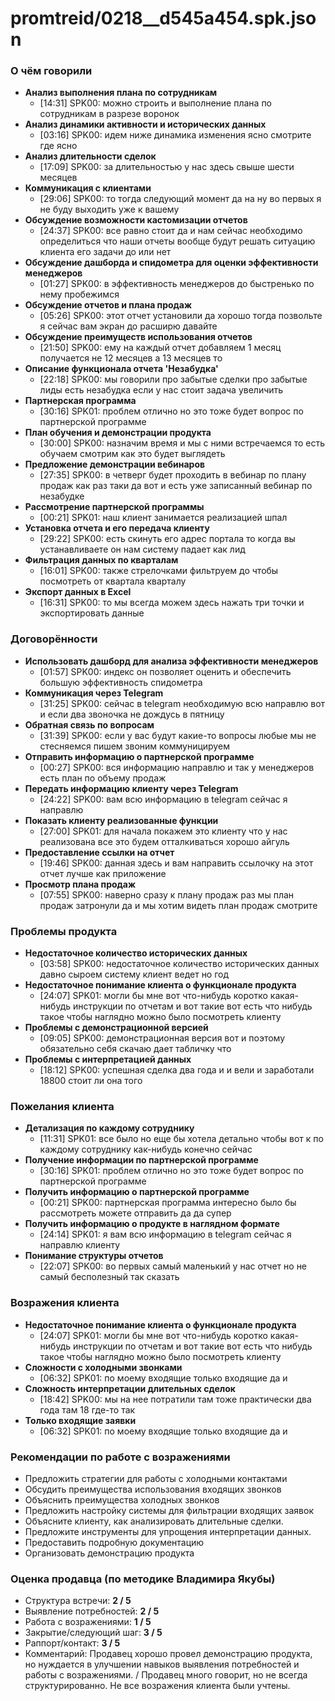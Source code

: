 # promtreid/0218__d545a454.spk.json

### О чём говорили
- **Анализ выполнения плана по сотрудникам**
  - [14:31] SPK00: можно строить и выполнение плана по сотрудникам в разрезе воронок
- **Анализ динамики активности и исторических данных**
  - [03:16] SPK00: идем ниже динамика изменения ясно смотрите где ясно
- **Анализ длительности сделок**
  - [17:09] SPK00: за длительностью у нас здесь свыше шести месяцев
- **Коммуникация с клиентами**
  - [29:06] SPK00: то тогда следующий момент да на ну во первых я не буду выходить уже к вашему
- **Обсуждение возможности кастомизации отчетов**
  - [24:37] SPK00: все равно стоит да и нам сейчас необходимо определиться что наши отчеты вообще будут решать ситуацию клиента его задачи до или нет
- **Обсуждение дашборда и спидометра для оценки эффективности менеджеров**
  - [01:27] SPK00: в эффективность менеджеров до быстренько по нему пробежимся
- **Обсуждение отчетов и плана продаж**
  - [05:26] SPK00: этот отчет установили да хорошо тогда позвольте я сейчас вам экран до расширю давайте
- **Обсуждение преимуществ использования отчетов**
  - [21:50] SPK00: ему на каждый отчет добавляем 1 месяц получается не 12 месяцев а 13 месяцев то
- **Описание функционала отчета 'Незабудка'**
  - [22:18] SPK00: мы говорили про забытые сделки про забытые лиды есть незабудка если у нас стоит задача увеличить
- **Партнерская программа**
  - [30:16] SPK01: проблем отлично но это тоже будет вопрос по партнерской программе
- **План обучения и демонстрации продукта**
  - [30:00] SPK00: назначим время и мы с ними встречаемся то есть обучаем смотрим как это будет выглядеть
- **Предложение демонстрации вебинаров**
  - [27:35] SPK00: в четверг будет проходить в вебинар по плану продаж как раз таки да вот и есть уже записанный вебинар по незабудке
- **Рассмотрение партнерской программы**
  - [00:21] SPK01: наш клиент занимается реализацией шпал
- **Установка отчета и его передача клиенту**
  - [29:22] SPK00: есть скинуть его адрес портала то когда вы устанавливаете он нам систему падает как лид
- **Фильтрация данных по кварталам**
  - [16:01] SPK00: также стрелочками фильтруем до чтобы посмотреть от квартала кварталу
- **Экспорт данных в Excel**
  - [16:31] SPK00: то мы всегда можем здесь нажать три точки и экспортировать данные

### Договорённости
- **Использовать дашборд для анализа эффективности менеджеров**
  - [01:57] SPK00: индекс он позволяет оценить и обеспечить большую эффективность спидометра
- **Коммуникация через Telegram**
  - [31:25] SPK00: сейчас в telegram необходимую всю направлю вот и если два звоночка не дождусь в пятницу
- **Обратная связь по вопросам**
  - [31:39] SPK00: если у вас будут какие-то вопросы любые мы не стесняемся пишем звоним коммуницируем
- **Отправить информацию о партнерской программе**
  - [00:27] SPK00: вся информацию направлю и так у менеджеров есть план по объему продаж
- **Передать информацию клиенту через Telegram**
  - [24:22] SPK00: вам всю информацию в telegram сейчас я направлю
- **Показать клиенту реализованные функции**
  - [27:00] SPK01: для начала покажем это клиенту что у нас реализована все это будем отталкиваться хорошо айгуль
- **Предоставление ссылки на отчет**
  - [19:46] SPK00: данная здесь и вам направить ссылочку на этот отчет лучше как приложение
- **Просмотр плана продаж**
  - [07:55] SPK00: наверно сразу к плану продаж раз мы план продаж затронули да и мы хотим видеть план продаж смотрите

### Проблемы продукта
- **Недостаточное количество исторических данных**
  - [03:58] SPK00: недостаточное количество исторических данных давно сыроем систему клиент ведет но год
- **Недостаточное понимание клиента о функционале продукта**
  - [24:07] SPK01: могли бы мне вот что-нибудь коротко какая-нибудь инструкции по отчетам и вот такие вот есть что нибудь такое чтобы наглядно можно было посмотреть клиенту
- **Проблемы с демонстрационной версией**
  - [09:05] SPK00: демонстрационная версия вот и поэтому обязательно себя скачаю дает табличку что
- **Проблемы с интерпретацией данных**
  - [18:12] SPK00: успешная сделка два года и и вели и заработали 18800 стоит ли она того

### Пожелания клиента
- **Детализация по каждому сотруднику**
  - [11:31] SPK01: все было но еще бы хотела детально чтобы вот к по каждому сотруднику как-нибудь конечно сейчас
- **Получение информации по партнерской программе**
  - [30:16] SPK01: проблем отлично но это тоже будет вопрос по партнерской программе
- **Получить информацию о партнерской программе**
  - [00:21] SPK00: партнерская программа интересно было бы рассмотреть можете отправить да да супер
- **Получить информацию о продукте в наглядном формате**
  - [24:14] SPK01: я вам всю информацию в telegram сейчас я направлю клиенту
- **Понимание структуры отчетов**
  - [22:07] SPK00: во первых самый маленький у нас отчет но не самый бесполезный так сказать

### Возражения клиента
- **Недостаточное понимание клиента о функционале продукта**
  - [24:07] SPK01: могли бы мне вот что-нибудь коротко какая-нибудь инструкции по отчетам и вот такие вот есть что нибудь такое чтобы наглядно можно было посмотреть клиенту
- **Сложности с холодными звонками**
  - [06:32] SPK01: по моему входящие только входящие да и
- **Сложность интерпретации длительных сделок**
  - [18:42] SPK00: мы на нее потратили там тоже практически два года там 18 где-то так
- **Только входящие заявки**
  - [06:32] SPK01: по моему входящие только входящие да и

### Рекомендации по работе с возражениями
- Предложить стратегии для работы с холодными контактами
- Обсудить преимущества использования входящих звонков
- Объяснить преимущества холодных звонков
- Предложить настройку системы для фильтрации входящих заявок
- Объясните клиенту, как анализировать длительные сделки.
- Предложите инструменты для упрощения интерпретации данных.
- Предоставить подробную документацию
- Организовать демонстрацию продукта

### Оценка продавца (по методике Владимира Якубы)
- Структура встречи: **2 / 5**
- Выявление потребностей: **2 / 5**
- Работа с возражениями: **1 / 5**
- Закрытие/следующий шаг: **3 / 5**
- Раппорт/контакт: **3 / 5**
- Комментарий: Продавец хорошо провел демонстрацию продукта, но нуждается в улучшении навыков выявления потребностей и работы с возражениями. / Продавец много говорит, но не всегда структурированно. Не все возражения клиента были учтены.

